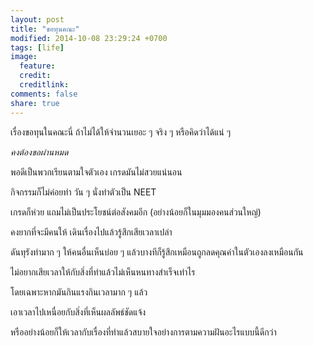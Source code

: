 ```yaml
---
layout: post
title: "ขอทุนคณะ"
modified: 2014-10-08 23:29:24 +0700
tags: [life]
image:
  feature: 
  credit: 
  creditlink: 
comments: false
share: true
---
```


เรื่องขอทุนในคณะนี่ ถ้าไม่ได้ให้จำนวนเยอะ ๆ จริง ๆ หรือคิดว่าได้แน่ ๆ

*คงต้องขอผ่านหมด*

พอดีเป็นพวกเรียนตามใจตัวเอง เกรดมันไม่สวยแน่นอน

กิจกรรมก็ไม่ค่อยทำ วัน ๆ นั่งทำตัวเป็น NEET

เกรดก็ห่วย แถมไม่เป็นประโยชน์ต่อสังคมอีก (อย่างน้อยก็ในมุมมองคนส่วนใหญ่)

คงยากที่จะมีคนให้ เดินเรื่องไปแล้วรู้สึกเสียเวลาเปล่า

ดันทุรังทำมาก ๆ ให้คนอื่นเห็นบ่อย ๆ แล้วบางทีก็รู้สึกเหมือนถูกลดคุณค่าในตัวเองลงเหมือนกัน

ไม่อยากเสียเวลาให้กับสิ่งที่ทำแล้วไม่เห็นหนทางสำเร็จเท่าไร

โดยเฉพาะหากมันกินแรงกินเวลามาก ๆ แล้ว

เอาเวลาไปเหนื่อยกับสิ่งที่เห็นผลลัพธ์ชัดแจ้ง

หรืออย่างน้อยก็ให้เวลากับเรื่องที่ทำแล้วสบายใจอย่างการตามความฝันอะไรแบบนี้ดีกว่า
